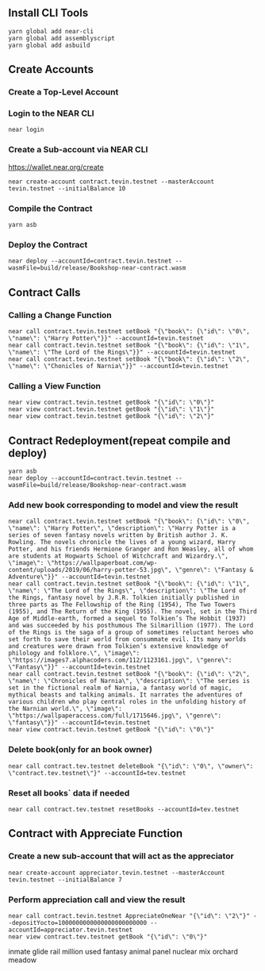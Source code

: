 ## Install CLI Tools

```
yarn global add near-cli
yarn global add assemblyscript
yarn global add asbuild
```

## Create Accounts

### Create a Top-Level Account

### Login to the NEAR CLI

```
near login
```

### Create a Sub-account via NEAR CLI
https://wallet.near.org/create
```
near create-account contract.tevin.testnet --masterAccount tevin.testnet --initialBalance 10
```


### Compile the Contract

```
yarn asb
```

### Deploy the Contract

```
near deploy --accountId=contract.tevin.testnet --wasmFile=build/release/Bookshop-near-contract.wasm
```

## Contract Calls

### Calling a Change Function

```
near call contract.tevin.testnet setBook "{\"book\": {\"id\": \"0\", \"name\": \"Harry Potter\"}}" --accountId=tevin.testnet
near call contract.tevin.testnet setBook "{\"book\": {\"id\": \"1\", \"name\": \"The Lord of the Rings\"}}" --accountId=tevin.testnet
near call contract.tevin.testnet setBook "{\"book\": {\"id\": \"2\", \"name\": \"Chonicles of Narnia\"}}" --accountId=tevin.testnet
```

### Calling a View Function

```
near view contract.tevin.testnet getBook "{\"id\": \"0\"}"
near view contract.tevin.testnet getBook "{\"id\": \"1\"}"
near view contract.tevin.testnet getBook "{\"id\": \"2\"}"
```

## Contract Redeployment(repeat compile and deploy)

```
yarn asb
near deploy --accountId=contract.tevin.testnet --wasmFile=build/release/Bookshop-near-contract.wasm
```

### Add new book corresponding to model and view the result

```
near call contract.tevin.testnet setBook "{\"book\": {\"id\": \"0\", \"name\": \"Harry Potter\", \"description\": \"Harry Potter is a series of seven fantasy novels written by British author J. K. Rowling. The novels chronicle the lives of a young wizard, Harry Potter, and his friends Hermione Granger and Ron Weasley, all of whom are students at Hogwarts School of Witchcraft and Wizardry.\", \"image\": \"https://wallpaperboat.com/wp-content/uploads/2019/06/harry-potter-53.jpg\", \"genre\": \"Fantasy & Adventure\"}}" --accountId=tevin.testnet
near call contract.tevin.testnet setBook "{\"book\": {\"id\": \"1\", \"name\": \"The Lord of the Rings\", \"description\": \"The Lord of the Rings, fantasy novel by J.R.R. Tolkien initially published in three parts as The Fellowship of the Ring (1954), The Two Towers (1955), and The Return of the King (1955). The novel, set in the Third Age of Middle-earth, formed a sequel to Tolkien’s The Hobbit (1937) and was succeeded by his posthumous The Silmarillion (1977). The Lord of the Rings is the saga of a group of sometimes reluctant heroes who set forth to save their world from consummate evil. Its many worlds and creatures were drawn from Tolkien’s extensive knowledge of philology and folklore.\", \"image\": \"https://images7.alphacoders.com/112/1123161.jpg\", \"genre\": \"Fantasy\"}}" --accountId=tevin.testnet
near call contract.tevin.testnet setBook "{\"book\": {\"id\": \"2\", \"name\": \"Chronicles of Narnia\", \"description\": \"The series is set in the fictional realm of Narnia, a fantasy world of magic, mythical beasts and talking animals. It narrates the adventures of various children who play central roles in the unfolding history of the Narnian world.\", \"image\": \"https://wallpaperaccess.com/full/1715646.jpg\", \"genre\": \"fantasy\"}}" --accountId=tevin.testnet
near view contract.tevin.testnet getBook "{\"id\": \"0\"}"
```

### Delete book(only for an book owner)

```
near call contract.tev.testnet deleteBook "{\"id\": \"0\", \"owner\": \"contract.tev.testnet\"}" --accountId=tev.testnet
```

### Reset all books` data if needed

```
near call contract.tev.testnet resetBooks --accountId=tev.testnet
```

## Contract with Appreciate Function

### Create a new sub-account that will act as the appreciator

```
near create-account appreciator.tevin.testnet --masterAccount tevin.testnet --initialBalance 7
```

### Perform appreciation call and view the result

```
near call contract.tevin.testnet AppreciateOneNear "{\"id\": \"2\"}" --depositYocto=1000000000000000000000000 --accountId=appreciator.tevin.testnet
near view contract.tev.testnet getBook "{\"id\": \"0\"}"
```
inmate glide rail million used fantasy animal panel nuclear mix orchard meadow